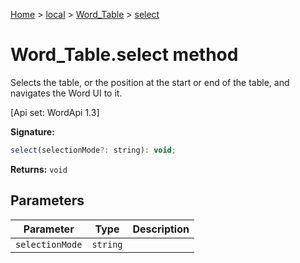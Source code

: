 [Home](./index) &gt; [local](local.md) &gt; [Word\_Table](local.word_table.md) &gt; [select](local.word_table.select.md)

# Word\_Table.select method

Selects the table, or the position at the start or end of the table, and navigates the Word UI to it. 

 \[Api set: WordApi 1.3\]

**Signature:**
```javascript
select(selectionMode?: string): void;
```
**Returns:** `void`

## Parameters

|  Parameter | Type | Description |
|  --- | --- | --- |
|  `selectionMode` | `string` |  |

